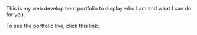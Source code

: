 This is my web development portfolio to display who I am and what I can do for you.

To see the portfolio live, click this link:

